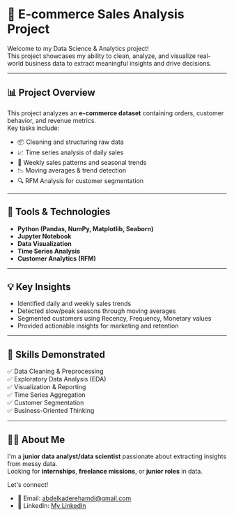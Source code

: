 # 🧠 E-commerce Sales Analysis Project

Welcome to my Data Science & Analytics project!  
This project showcases my ability to clean, analyze, and visualize real-world business data to extract meaningful insights and drive decisions.

---

## 📊 Project Overview

This project analyzes an **e-commerce dataset** containing orders, customer behavior, and revenue metrics.  
Key tasks include:

- 📦 Cleaning and structuring raw data
- 📈 Time series analysis of daily sales
- 📅 Weekly sales patterns and seasonal trends
- 📉 Moving averages & trend detection
- 🔍 RFM Analysis for customer segmentation

---

## 🔧 Tools & Technologies

- **Python (Pandas, NumPy, Matplotlib, Seaborn)**
- **Jupyter Notebook**
- **Data Visualization**
- **Time Series Analysis**
- **Customer Analytics (RFM)**

---

## 💡 Key Insights

- Identified daily and weekly sales trends
- Detected slow/peak seasons through moving averages
- Segmented customers using Recency, Frequency, Monetary values
- Provided actionable insights for marketing and retention

---

## 🚀 Skills Demonstrated

✅ Data Cleaning & Preprocessing  
✅ Exploratory Data Analysis (EDA)  
✅ Visualization & Reporting  
✅ Time Series Aggregation  
✅ Customer Segmentation  
✅ Business-Oriented Thinking

---

## 🧑‍💻 About Me

I'm a **junior data analyst/data scientist** passionate about extracting insights from messy data.  
Looking for **internships**, **freelance missions**, or **junior roles** in data.

Let's connect!

- 📧 Email: abdelkaderehamdi@gmail.com
- 💼 LinkedIn: [My LinkedIn](www.linkedin.com/in/abdelkader-hamdi) 
